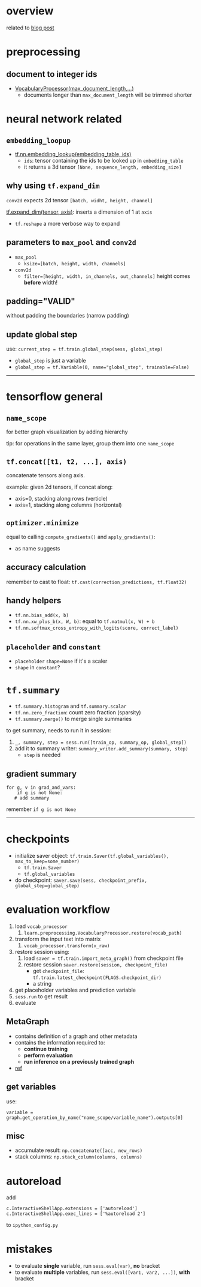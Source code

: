 # overview 

related to [blog post](http://www.wildml.com/2015/12/implementing-a-cnn-for-text-classification-in-tensorflow/)

# preprocessing

## document to integer ids

- [VocabularyProcessor(max_document_length,...)](http://tflearn.org/data_utils/#vocabulary-processor)
  - documents longer than `max_document_length` will be trimmed shorter

  
# neural network related

## `embedding_loopup`

- [tf.nn.embedding_lookup(embedding_table, ids)](https://www.tensorflow.org/api_docs/python/tf/nn/embedding_lookup)
  - `ids`: tensor containing the ids to be looked up in `embedding_table`
  - it returns a 3d tensor `[None, sequence_length, embedding_size]`

## why using `tf.expand_dim`

`conv2d` expects 2d tensor `[batch, widht, height, channel]`
 
[tf.expand_dim(tensor, axis)](https://www.tensorflow.org/api_docs/python/tf/expand_dims): inserts a dimension of 1 at `axis`

- `tf.reshape` a more verbose way to expand

## parameters to `max_pool` and `conv2d`

- `max_pool`
  - `ksize=[batch, height, width, channels]`
- `conv2d`
  - `filter=[height, width, in_channels, out_channels]`
height comes **before** width!

## padding="VALID"

without padding the boundaries (narrow padding)

## update global step

use: `current_step = tf.train.global_step(sess, global_step)`

- `global_step` is just a variable
- `global_step = tf.Variable(0, name="global_step", trainable=False)`

----------------------


# tensorflow general

## `name_scope`
  
for better graph visualization by adding hierarchy

tip: for operations in the same layer, group them into one `name_scope`

## `tf.concat([t1, t2, ...], axis)`

concatenate tensors along axis. 

example: given 2d tensors, if concat along:

- axis=0, stacking along rows (verticle)
- axis=1, stacking along columns (horizontal)

## `optimizer.minimize`

equal to calling `compute_gradients()` and `apply_gradients()`:

- as name suggests

## accuracy calculation

remember to cast to float: `tf.cast(correction_predictions, tf.float32)`

## handy helpers

- `tf.nn.bias_add(x, b)`
- `tf.nn.xw_plus_b(x, W, b)`: equal to `tf.matmul(x, W) + b`
- `tf.nn.softmax_cross_entropy_with_logits(score, correct_label)`


## `placeholder` and `constant`

  - `placeholder` `shape=None` if it's a scaler
  - `shape` in `constant`?


# `tf.summary`

- `tf.summary.histogram` and `tf.summary.scalar`
- `tf.nn.zero_fraction`: count zero fraction (sparsity)
- `tf.summary.merge()` to merge single summaries

to get summary, needs to run it in session:

1. `_, summary, step = sess.run([train_op, summary_op, global_step])`
2. add it to summary writer: `summary_writer.add_summary(summary, step)`
   - `step` is needed


## gradient summary

    for g, v in grad_and_vars:
    	if g is not None:
	   # add summary


remember `if g is not None`

----------------------

# checkpoints

- initialize saver object: `tf.train.Saver(tf.global_variables(), max_to_keep=some_number)`
  - `tf.train.Saver`
  - `tf.global_variables`
- do checkpoint: `saver.save(sess, checkpoint_prefix, global_step=global_step)`


# evaluation workflow

1. load `vocab_processor`
   1. `learn.preprocessing.VocabularyProcessor.restore(vocab_path)`
1. transform the input text into matrix
   1. `vocab_processor.transform(x_raw)`
1. restore session using:
   1. load `saver = tf.train.import_meta_graph()` from checkpoint file
   1. restore session `saver.restore(session, checkpoint_file)`
      - get `checkpoint_file`: `tf.train.latest_checkpoint(FLAGS.checkpoint_dir)`
      - a string
1. get placeholder variables and prediction variable
1. `sess.run` to get result
1. evaluate

## MetaGraph

- contains definition of a graph and other metadata
- contains the information required to:
  - **continue training**
  - **perform evaluation**
  - **run inference on a previously trained graph**
- [ref](https://www.tensorflow.org/programmers_guide/meta_graph)

## get variables

use:

    	
    variable = graph.get_operation_by_name("name_scope/variable_name").outputs[0]

## misc

- accumulate result: `np.concatenate([acc, new_rows)`
- stack columns: `np.stack_column(columns, columns)`

# autoreload

add 
    
    c.InteractiveShellApp.extensions = ['autoreload']
    c.InteractiveShellApp.exec_lines = ['%autoreload 2']

to `ipython_config.py`

# mistakes

- to evaluate **single** variable, run `sess.eval(var)`, **no** bracket
- to evaluate **multiple** variables, run `sess.eval([var1, var2, ...])`, **with** bracket
